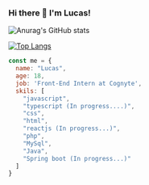 ### Hi there 👋  I'm Lucas!
![Anurag's GitHub stats](https://github-readme-stats.vercel.app/api?username=LucasAlt40&theme=tokyonight&show_icons=true)

[![Top Langs](https://github-readme-stats.vercel.app/api/top-langs/?username=LucasAlt40&layout=compact&theme=tokyonigh)](https://github.com/anuraghazra/github-readme-stats)

```javascript
const me = {
  name: "Lucas",
  age: 18,
  job: 'Front-End Intern at Cognyte',
  skils: [
    "javascript",
    "typescript (In progress....)",
    "css",
    "html",
    "reactjs (In progress...)",
    "php",
    "MySql",
    "Java",
    "Spring boot (In progress...)"
  ]
}
```

